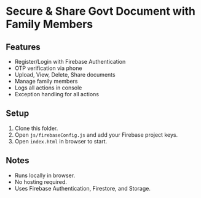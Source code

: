 # Secure & Share Govt Document with Family Members

## Features
- Register/Login with Firebase Authentication
- OTP verification via phone
- Upload, View, Delete, Share documents
- Manage family members
- Logs all actions in console
- Exception handling for all actions

## Setup
1. Clone this folder.
2. Open `js/firebaseConfig.js` and add your Firebase project keys.
3. Open `index.html` in browser to start.

## Notes
- Runs locally in browser.
- No hosting required.
- Uses Firebase Authentication, Firestore, and Storage.
